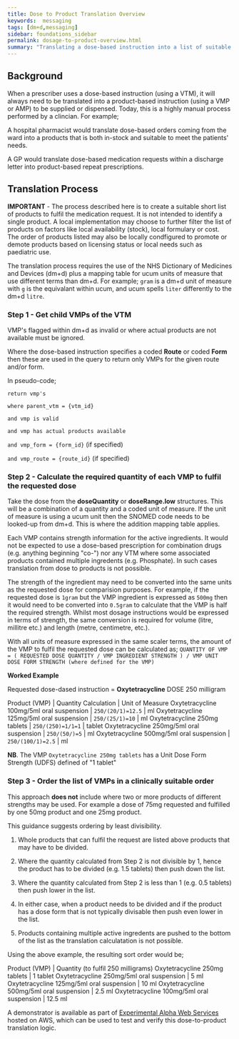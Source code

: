 ```yaml
---
title: Dose to Product Translation Overview
keywords:  messaging
tags: [dm+d,messaging]
sidebar: foundations_sidebar
permalink: dosage-to-product-overview.html
summary: "Translating a dose-based instruction into a list of suitable product-based instructions"
---
```



## Background

When a prescriber uses a dose-based instruction (using a VTM), it will always need to be translated into a product-based instruction (using a VMP or AMP) to be supplied or dispensed. Today, this is a highly manual process performed by a clincian. For example;

A hospital pharmacist would translate dose-based orders coming from the ward into a products that is both in-stock and suitable to meet the patients' needs. 

A GP would translate dose-based medication requests within a discharge letter into product-based repeat prescriptions.

## Translation Process

**IMPORTANT** - The process described here is to create a suitable short list of products to fulfil the medication request. It is not intended to identify a single product. A local implementation may choose to further filter the list of products on factors like local availability (stock), local formulary or cost. The order of products listed may also be locally condfigured to promote or demote products based on licensing status or local needs such as paediatric use.

The translation process requires the use of the NHS Dictionary of Medicines and Devices (dm+d) plus a mapping table for ucum units of measure that use different terms than dm+d. For example; `gram` is a dm+d unit of measure with `g` is the equivalant within ucum, and ucum spells `liter` differently to the dm+d `litre`.

### Step 1 - Get child VMPs of the VTM

VMP's flagged within dm+d as invalid or where actual products are not available must be ignored.

Where the dose-based instruction specifies a coded **Route** or coded **Form** then these are used in the query to return only VMPs for the given route and/or form.

In pseudo-code;

`return vmp's`

`where parent_vtm = {vtm_id}`

`and vmp is valid`

`and vmp has actual products available`

`and vmp_form = {form_id}` (if specified)

`and vmp_route = {route_id}`  (if specified)

### Step 2 - Calculate the required quantity of each VMP to fulfil the requested dose 

Take the dose from the **doseQuantity** or **doseRange.low** structures. This will be a combination of a quantity and a coded unit of measure. If the unit of measure is using a ucum unit then the SNOMED code needs to be looked-up from dm+d. This is where the addition mapping table applies.

Each VMP contains strength information for the active ingredients. It would not be expected to use a dose-based prescription for combination drugs (e.g. anything beginning "co-") nor any VTM where some associated products contained multiple ingredents (e.g. Phosphate). In such cases translation from dose to products is not possible.

The strength of the ingredient may need to be converted into the same units as the requested dose for comparision purposes. For example, if the requested dose is `1gram` but the VMP ingredient is expressed as `500mg` then it would need to be converted into `0.5gram` to calculate that the VMP is half the required strength. Whilst most dosage instructions would be expressed in terms of strength, the same conversion is required for volume (litre, millitre etc.) and length (metre, centimetre, etc.).

With all units of measure expressed in the same scaler terms, the amount of the VMP to fulfil the requested dose can be calculated as;
`QUANTITY OF VMP = ( REQUESTED DOSE QUANTITY / VMP INGREDIENT STRENGTH ) / VMP UNIT DOSE FORM STRENGTH (where defined for the VMP)`

**Worked Example**

Requested dose-dased instruction = **Oxytetracycline** DOSE 250 milligram

Product (VMP) | Quantity Calculation | Unit of Measure
Oxytetracycline 100mg/5ml oral suspension | `250/(20/1)=12.5` | ml
Oxytetracycline 125mg/5ml oral suspension | `250/(25/1)=10` | ml
Oxytetracycline 250mg tablets | `250/(250)=1/1=1` | tablet
Oxytetracycline 250mg/5ml oral suspension | `250/(50/)=5` | ml
Oxytetracycline 500mg/5ml oral suspension | `250/(100/1)=2.5` | ml

**NB**. The VMP `Oxytetracycline 250mg tablets` has a Unit Dose Form Strength (UDFS) defined of "1 tablet"

### Step 3 - Order the list of VMPs in a clinically suitable order

This approach **does not** include where two or more products of different strengths may be used. For example a dose of 75mg requested and fulfilled by one 50mg product and one 25mg product.

This guidance suggests ordering by least divisibility.

1. Whole products that can fulfil the request are listed above products that may have to be divided.

2. Where the quantity calculated from Step 2 is not divisible by 1, hence the product has to be divided (e.g. 1.5 tablets) then push down the list.

3. Where the quantity calculated from Step 2 is less than 1 (e.g. 0.5 tablets) then push lower in the list.

4. In either case, when a product needs to be divided and if the product has a dose form that is not typically divisable then push  even lower in the list.

5. Products containing multiple active ingredents are pushed to the bottom of the list as the translation calculatation is not possible.

Using the above example, the resulting sort order would be;

Product (VMP) | Quantity (to fulfil 250 milligrams)
Oxytetracycline 250mg tablets | 1 tablet
Oxytetracycline 250mg/5ml oral suspension | 5 ml
Oxytetracycline 125mg/5ml oral suspension | 10 ml
Oxytetracycline 500mg/5ml oral suspension | 2.5 ml
Oxytetracycline 100mg/5ml oral suspension | 12.5 ml

A demonstrator is available as part of [Experimental Alpha Web Services](http://ec2-18-130-128-118.eu-west-2.compute.amazonaws.com/) hosted on AWS, which can be used to test and verify this dose-to-product translation logic.